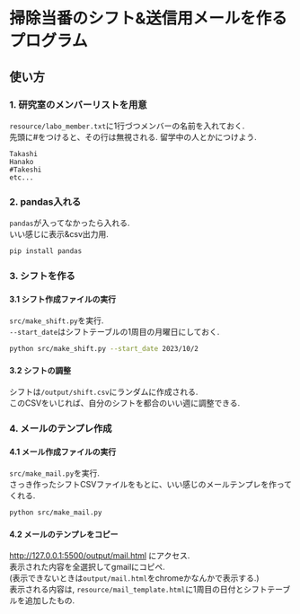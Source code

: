 # 掃除当番のシフト&送信用メールを作るプログラム

## 使い方
### 1. 研究室のメンバーリストを用意
`resource/labo_member.txt`に1行づつメンバーの名前を入れておく.  
先頭に\#をつけると、その行は無視される. 留学中の人とかにつけよう.
~~~
Takashi
Hanako
#Takeshi
etc...
~~~

### 2. pandas入れる
`pandas`が入ってなかったら入れる.  
いい感じに表示&csv出力用.
~~~bash
pip install pandas
~~~

### 3. シフトを作る
#### 3.1 シフト作成ファイルの実行
`src/make_shift.py`を実行.  
`--start_date`はシフトテーブルの1周目の月曜日にしておく.  
~~~bash
python src/make_shift.py --start_date 2023/10/2
~~~
#### 3.2 シフトの調整
シフトは`/output/shift.csv`にランダムに作成される.  
このCSVをいじれば、自分のシフトを都合のいい週に調整できる.

### 4. メールのテンプレ作成
#### 4.1 メール作成ファイルの実行
`src/make_mail.py`を実行.  
さっき作ったシフトCSVファイルをもとに、いい感じのメールテンプレを作ってくれる.
~~~bash
python src/make_mail.py
~~~

#### 4.2 メールのテンプレをコピー
http://127.0.0.1:5500/output/mail.html にアクセス.  
表示された内容を全選択してgmailにコピペ.  
(表示できないときは`output/mail.html`をchromeかなんかで表示する.)  
表示される内容は, `resource/mail_template.html`に1周目の日付とシフトテーブルを追加したもの.